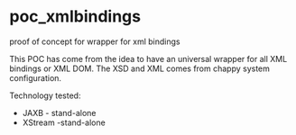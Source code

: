 # poc_xmlbindings
proof of concept for wrapper for xml bindings

This POC has come from the idea to have an universal wrapper for all XML bindings or XML DOM.
The XSD and XML comes from chappy system configuration.
 
Technology tested:
- JAXB - stand-alone
- XStream -stand-alone
